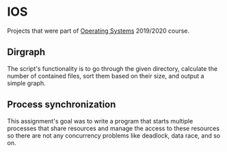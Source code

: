 # IOS
Projects that were part of [Operating Systems](https://www.fit.vut.cz/study/course/244864/) 2019/2020 course.

## Dirgraph
The script's functionality is to go through the given directory, calculate the number of contained files, sort them based on their size, and output a simple graph.

## Process synchronization
This assignment's goal was to write a program that starts multiple processes that share resources and manage the access to these resources so there are not any concurrency problems like deadlock, data race, and so on.
